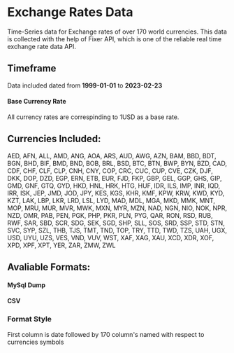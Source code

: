 # Exchange Rates Data

Time-Series data for Exchange rates of over 170 world currencies.
This data is collected with the help of Fixer API, which is one of the reliable real time exchange rate data API.

## Timeframe

Data included dated from **1999-01-01** to **2023-02-23**

#### Base Currency Rate
All currency rates are correspinding to 1USD as a base rate.

## Currencies Included:
AED, AFN, ALL, AMD, ANG, AOA, ARS, AUD, AWG, AZN, BAM, BBD, BDT, BGN,  BHD, BIF, BMD, BND, BOB, BRL, BSD, BTC, BTN, BWP, BYN, BZD, CAD, CDF, CHF, CLF, CLP, CNH, CNY, COP, CRC, CUC, CUP, CVE, CZK, DJF, DKK, DOP, DZD, EGP, ERN, ETB, EUR, FJD, FKP, GBP, GEL, GGP, GHS, GIP, GMD, GNF, GTQ, GYD, HKD, HNL, HRK, HTG, HUF, IDR, ILS, IMP, INR, IQD, IRR, ISK, JEP, JMD, JOD, JPY, KES, KGS, KHR, KMF, KPW, KRW, KWD, KYD, KZT, LAK, LBP, LKR, LRD, LSL, LYD, MAD, MDL, MGA, MKD, MMK, MNT, MOP, MRU, MUR, MVR, MWK, MXN, MYR, MZN, NAD, NGN, NIO, NOK, NPR, NZD, OMR, PAB, PEN, PGK, PHP, PKR, PLN, PYG, QAR, RON, RSD, RUB, RWF, SAR, SBD, SCR, SDG, SEK, SGD, SHP, SLL, SOS, SRD, SSP, STD, STN, SVC, SYP, SZL, THB, TJS, TMT, TND, TOP, TRY, TTD, TWD, TZS, UAH, UGX, USD, UYU, UZS, VES, VND, VUV, WST, XAF, XAG, XAU, XCD, XDR, XOF, XPD, XPF, XPT, YER, ZAR, ZMW, ZWL

## Avaliable Formats:

#### MySql Dump
#### CSV

### Format Style
First column is date followed by 170 column's named with respect to currencies symbols
